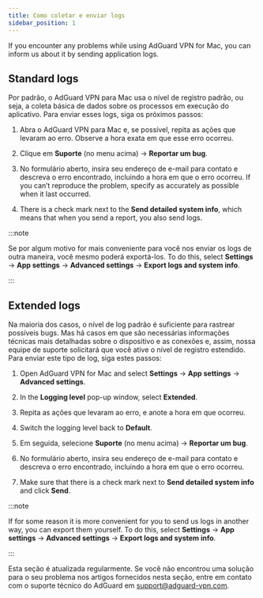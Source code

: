 ```yaml
---
title: Como coletar e enviar logs
sidebar_position: 1
---
```


If you encounter any problems while using AdGuard VPN for Mac, you can inform us about it by sending application logs.

## Standard logs

Por padrão, o AdGuard VPN para Mac usa o nível de registro padrão, ou seja, a coleta básica de dados sobre os processos em execução do aplicativo. Para enviar esses logs, siga os próximos passos:

1. Abra o AdGuard VPN para Mac e, se possível, repita as ações que levaram ao erro. Observe a hora exata em que esse erro ocorreu.

1. Clique em **Suporte** (no menu acima) → **Reportar um bug**.

1. No formulário aberto, insira seu endereço de e-mail para contato e descreva o erro encontrado, incluindo a hora em que o erro ocorreu. If you can’t reproduce the problem, specify as accurately as possible when it last occurred.

1. There is a check mark next to the **Send detailed system info**, which means that when you send a report, you also send logs.

:::note

Se por algum motivo for mais conveniente para você nos enviar os logs de outra maneira, você mesmo poderá exportá-los. To do this, select **Settings** → **App settings** → **Advanced settings** → **Export logs and system info**.

:::

## Extended logs

Na maioria dos casos, o nível de log padrão é suficiente para rastrear possíveis bugs. Mas há casos em que são necessárias informações técnicas mais detalhadas sobre o dispositivo e as conexões e, assim, nossa equipe de suporte solicitará que você ative o nível de registro estendido. Para enviar este tipo de log, siga estes passos:

1. Open AdGuard VPN for Mac and select **Settings** → **App settings** → **Advanced settings**.

1. In the **Logging level** pop-up window, select **Extended**.

1. Repita as ações que levaram ao erro, e anote a hora em que ocorreu.

1. Switch the logging level back to **Default**.

1. Em seguida, selecione **Suporte** (no menu acima) → **Reportar um bug**.

1. No formulário aberto, insira seu endereço de e-mail para contato e descreva o erro encontrado, incluindo a hora em que o erro ocorreu.

1. Make sure that there is a check mark next to **Send detailed system info** and click **Send**.

:::note

If for some reason it is more convenient for you to send us logs in another way, you can export them yourself. To do this, select **Settings** → **App settings** → **Advanced settings** → **Export logs and system info**.

:::

Esta seção é atualizada regularmente. Se você não encontrou uma solução para o seu problema nos artigos fornecidos nesta seção, entre em contato com o suporte técnico do AdGuard em support@adguard-vpn.com.
